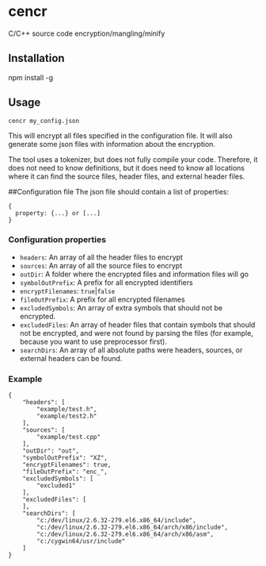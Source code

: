 # cencr
C/C++ source code encryption/mangling/minify

## Installation
npm install -g

## Usage
`cencr my_config.json`

This will encrypt all files specified in the configuration file. It will also generate some json files with information about the encryption.

The tool uses a tokenizer, but does not fully compile your code. Therefore, it does not need to know definitions, but it does need to know all locations where it can find the source files, header files, and external header files.

##Configuration file
The json file should contain a list of properties:

```
{
  property: {...} or [...]
}
```
### Configuration properties
- `headers`: An array of all the header files to encrypt
- `sources`: An array of all the source files to encrypt
- `outDir`: A folder where the encrypted files and information files will go
- `symbolOutPrefix`: A prefix for all encrypted identifiers
- `encryptFilenames`: `true`|`false`
- `fileOutPrefix`: A prefix for all encrypted filenames
- `excludedSymbols`: An array of extra symbols that should not be encrypted.
- `excludedFiles`: An array of header files that contain symbols that should not be encrypted, and were not found by parsing the files (for example, because you want to use preprocessor first).
- `searchDirs`: An array of all absolute paths were headers, sources, or external headers can be found.
### Example
```
{
    "headers": [
        "example/test.h",
        "example/test2.h"
    ],
    "sources": [
        "example/test.cpp"
    ],
    "outDir": "out",
    "symbolOutPrefix": "XZ",
    "encryptFilenames": true,
    "fileOutPrefix": "enc_",
    "excludedSymbols": [
        "excluded1"
    ],
    "excludedFiles": [
    ],
    "searchDirs": [
        "c:/dev/linux/2.6.32-279.el6.x86_64/include",
        "c:/dev/linux/2.6.32-279.el6.x86_64/arch/x86/include",
        "c:/dev/linux/2.6.32-279.el6.x86_64/arch/x86/asm",
        "c:/cygwin64/usr/include"
    ]
}
```
